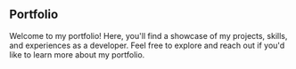 ## Portfolio

Welcome to my portfolio! Here, you'll find a showcase of my projects, skills, and experiences as a developer. Feel free to explore and reach out if you'd like to learn more about my portfolio.